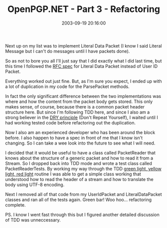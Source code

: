 ﻿---
layout: post
title: "OpenPGP.NET - Part 3 - Refactoring"
comments: false
date: 2003-09-19 20:16:00
updated: 2004-05-02 09:32:00
categories:
 - Technology
subtext-id: a0a1a008-4321-4e05-beb0-32c5f05d4007
alias: /blog/OpenPGPNET---Part-3---Refactoring.aspx
---


Next up on my list was to implement Literal Data Packet (I know I said Literal Message but I can't do messages until I have packets done).

So as not to bore you all I'll just say that I did exactly what I did last time, but this time I followed the [RFC spec](http://www.ietf.org/rfc/rfc2440.txt) for Literal Data Packet instead of User ID Packet.

Everything worked out just fine. But, as I'm sure you expect, I ended up with a lot of duplication in my code for the ParsePacket methods.

In fact the only significant difference between the two implementations was where and how the content from the packet body gets stored. This only makes sense, of course, because there is a common packet header structure here. But since I'm following TDD here, and since I also am a strong believer in the [DRY principle](http://c2.com/cgi/wiki?DryPrinciple) (Don't Repeat Yourself), I waited until I had working tested code before refactoring out the duplication.

Now I also am an experienced developer who has been around the block before. I also happen to have a spec in front of me that I know isn't changing. So I can take a wee look into the future to see what I will need.

I decided that it would be useful to have a class called PacketReader that knows about the structure of a generic packet and how to read it from a Stream. So I dropped back into TDD mode and wrote a test class called PacketReaderTests. By working my way through the TDD [green light, yellow light, red light](http://community.borland.com/article/0,1410,29648,00.html) routine I was able to get a simple class working that understood how to read the header of a stream and how to translate the body using UTF-8 encoding.

Next I removed all of that code from my UserIdPacket and LiteralDataPacket classes and ran all of the tests again. Green bar! Woo hoo... refactoring complete.

PS. I know I went fast through this but I figured another detailed discussion of TDD was unneccessary.
